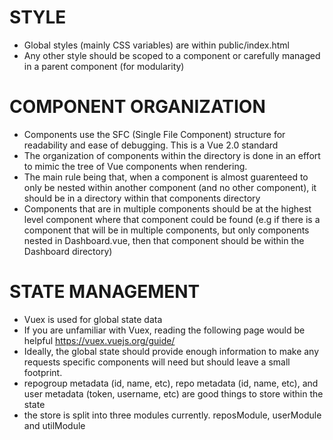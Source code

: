 # STYLE
* Global styles (mainly CSS variables) are within public/index.html
* Any other style should be scoped to a component or carefully managed in a parent component (for modularity)

# COMPONENT ORGANIZATION
* Components use the SFC (Single File Component) structure for readability and ease of debugging. This is a Vue 2.0 standard
* The organization of components within the directory is done in an effort to mimic the tree of Vue components when rendering.
* The main rule being that, when a component is almost guarenteed to only be nested within another component (and no other component), it should be in a directory within that components directory
* Components that are in multiple components should be at the highest level component where that component could be found (e.g if there is a component that will be in multiple components, but only components nested in Dashboard.vue, then that component should be within the Dashboard directory)

# STATE MANAGEMENT
* Vuex is used for global state data
* If you are unfamiliar with Vuex, reading the following page would be helpful https://vuex.vuejs.org/guide/
* Ideally, the global state should provide enough information to make any requests specific components will need but should leave a small footprint.
* repogroup metadata (id, name, etc), repo metadata (id, name, etc), and user metadata (token, username, etc) are good things to store within the state
* the store is split into three modules currently. reposModule, userModule and utilModule